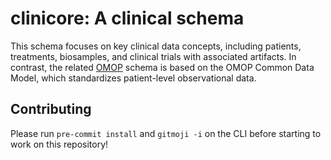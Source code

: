 # clinicore: A clinical schema

This schema focuses on key clinical data concepts, including patients, treatments, biosamples, and clinical trials with associated artifacts.
In contrast, the related [OMOP](https://github.com/laminlabs/omop) schema is based on the OMOP Common Data Model, which standardizes patient-level observational data.

## Contributing

Please run `pre-commit install` and `gitmoji -i` on the CLI before starting to work on this repository!
